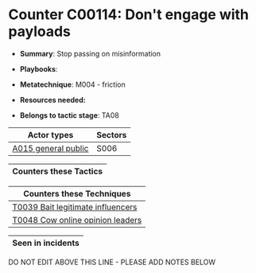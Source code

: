 # Counter C00114: Don't engage with payloads

* **Summary**: Stop passing on misinformation

* **Playbooks**: 

* **Metatechnique**: M004 - friction

* **Resources needed:** 

* **Belongs to tactic stage**: TA08


| Actor types | Sectors |
| ----------- | ------- |
| [A015 general public](../actortypes/A015.md) | S006 |



| Counters these Tactics |
| ---------------------- |



| Counters these Techniques |
| ------------------------- |
| [T0039 Bait legitimate influencers](../techniques/T0039.md) |
| [T0048 Cow online opinion leaders](../techniques/T0048.md) |



| Seen in incidents |
| ----------------- |


DO NOT EDIT ABOVE THIS LINE - PLEASE ADD NOTES BELOW